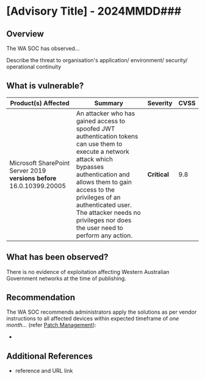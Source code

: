 # [Advisory Title] - 2024MMDD###

## Overview

The WA SOC has observed…

Describe the threat to organisation's application/ environment/ security/ operational continuity


## What is vulnerable?

| Product(s) Affected | Summary | Severity | CVSS
| --- | --- |--- | --- |
| Microsoft SharePoint Server 2019 **versions before** 16.0.10399.20005  | An attacker who has gained access to spoofed JWT authentication tokens can use them to execute a network attack which bypasses authentication and allows them to gain access to the privileges of an authenticated user. The attacker needs no privileges nor does the user need to perform any action. | **Critical** | 9.8 |


## What has been observed?

There is no evidence of exploitation affecting Western Australian Government networks at the time of publishing.


## Recommendation

The WA SOC recommends administrators apply the solutions as per vendor instructions to all affected devices within expected timeframe of *one month...* (refer [Patch Management](../guidelines/patch-management.md)):

- <Vendor URL>


## Additional References

- reference and URL link